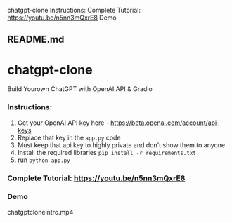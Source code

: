 chatgpt-clone Instructions: Complete Tutorial: https://youtu.be/n5nn3mQxrE8 Demo

##  README.md

# chatgpt-clone

Build Yourown ChatGPT with OpenAI API & Gradio

### Instructions:

  1. Get your OpenAI API key here - <https://beta.openai.com/account/api-keys>
  2. Replace that key in the `app.py` code
  3. Must keep that api key to highly private and don't show them to anyone
  4. Install the required libraries `pip install -r requirements.txt`
  5. run `python app.py`



### Complete Tutorial: <https://youtu.be/n5nn3mQxrE8>

### Demo

chatgptcloneintro.mp4
